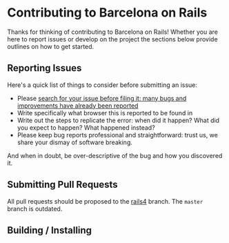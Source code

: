 # Contributing to Barcelona on Rails

Thanks for thinking of contributing to Barcelona on Rails! Whether you are here to report
issues or develop on the project the sections below provide
outlines on how to get started.

## Reporting Issues

Here's a quick list of things to consider before submitting an issue:

* Please [search for your issue before filing it: many bugs and improvements have already been reported](https://github.com/barcelonarb/bcnonrails/issues)
* Write specifically what browser this is reported to be found in
* Write out the steps to replicate the error: when did it happen? What did you expect to happen? What happened instead?
* Please keep bug reports professional and straightforward: trust us, we share your dismay of software breaking.

And when in doubt, be over-descriptive of the bug and how you discovered it.

## Submitting Pull Requests

All pull requests should be proposed to the [rails4](https://github.com/barcelonarb/bcnonrails/tree/rails4) branch. The `master` branch is outdated.

## Building / Installing
